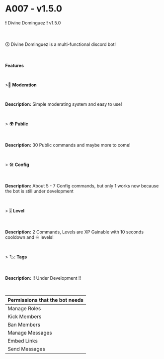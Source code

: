 # A007 - v1.5.0
❗ Divine Dominguez ❗ v1.5.0

​

🛈 Divine Dominguez is a multi-functional discord bot!

​

**Features**

​

&gt;🔨 __**Moderation**__

​

**Description:** Simple moderating system and easy to use!

​

&gt; 🌍 __**Public**__

​

**Description:** 30 Public commands and maybe more to come!

​

&gt; 🛠️ __**Config**__

​

**Description:** About 5 - 7 Config commands, but only 1 works now because the bot is still under development

​

&gt; 🎚️ __**Level**__

​

**Description:** 2 Commands, Levels are XP Gainable with 10 seconds cooldown and ♾️ levels! 

​

&gt; 🏷️: __**Tags**__

​

**Description:** ‼️ Under Development ‼️

​

| Permissions that the bot needs  | 
| ------------------------------  | 
| Manage Roles                    | 
| Kick Members                    |
| Ban Members                     |
| Manage Messages |
| Embed Links |
| Send Messages |
